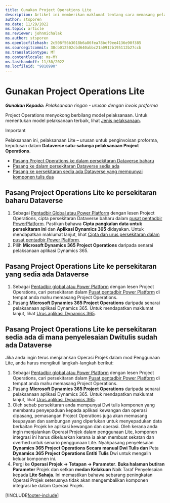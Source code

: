 ```yaml
---
title: Gunakan Project Operations Lite
description: Artikel ini memberikan maklumat tentang cara memasang pelaksanaan Project Operations lite - urusan untuk penginvoisan proforma.
author: stsporen
ms.date: 11/29/2022
ms.topic: article
ms.reviewer: johnmichalak
ms.author: stsporen
ms.openlocfilehash: 2c508f56b3018b6a86fea78bcf9ee4136e90f385
ms.sourcegitcommit: 38cb012502cbd640abbc21a0912b195112b27ccb
ms.translationtype: MT
ms.contentlocale: ms-MY
ms.lasthandoff: 11/30/2022
ms.locfileid: "9810990"
---
```

# <a name="deploy-project-operations-lite"></a>Gunakan Project Operations Lite

_**Gunakan Kepada:** Pelaksanaan ringan - urusan dengan invois proforma_



Project Operations menyokong berbilang model pelaksanaan. Untuk menentukan model pelaksanaan terbaik, lihat [Jenis pelaksanaan](determine-deployment-type.md).


> [!IMPORTANT]
> Pelaksanaan ini, pelaksanaan Lite – urusan untuk penginvoisan proforma, keputusan dalam **Dataverse satu-satunya pelaksanaan Project Operations**.

- [Pasang Project Operations ke dalam persekitaran Dataverse baharu](#new)
- [Pasang ke dalam persekitaran Dataverse sedia ada](#existing)
- [Pasang ke persekitaran sedia ada Dataverse yang mempunyai komponen tulis dua](#existingdw)



## <a name="install-project-operations-lite-to-a-new-dataverse-environment"></a><a name="new"></a> Pasang Project Operations Lite ke persekitaran baharu Dataverse 

1. Sebagai [Pentadbir Global atau Power Platform](/power-platform/admin/global-service-administrators-can-administer-without-license) dengan lesen Project Operations, cipta persekitaran Dataverse baharu dalam [pusat pentadbir PowerPlatform](https://admin.powerplatform.com). Pastikan bahawa **Cipta pangkalan data untuk persekitaran ini** dan **Aplikasi Dynamics 365** didayakan. Untuk mendapatkan maklumat lanjut, lihat [Cipta dan urus persekitaran dalam pusat pentadbir Power Platform](/power-platform/admin/create-environment#create-an-environment-in-the-power-platform-admin-center).
1. Pilih **Microsoft Dynamics 365 Project Operations** daripada senarai pelaksanaan aplikasi Dynamics 365.


## <a name="install-project-operations-lite-to-an-existing-dataverse-environment"></a><a name="existing"></a> Pasang Project Operations Lite ke persekitaran yang sedia ada Dataverse  
1. Sebagai [Pentadbir global atau Power Platform](/power-platform/admin/global-service-administrators-can-administer-without-license) dengan lesen Project Operations, cari persekitaran dalam [Pusat pentadbir Power Platform](https://admin.powerplatform.com) di tempat anda mahu memasang Project Operations.
1. Pasang **Microsoft Dynamics 365 Project Operations** daripada senarai pelaksanaan aplikasi Dynamics 365. Untuk mendapatkan maklumat lanjut, lihat [Urus aplikasi Dynamics 365](/power-platform/admin/manage-apps).

## <a name="install-project-operations-lite-to-an-existing-dataverse-environment-where-dual-write-solutions-are-already-present"></a><a name="existingdw"></a> Pasang Project Operations Lite ke persekitaran sedia ada di mana penyelesaian Dwitulis sudah ada Dataverse 

Jika anda ingin terus menjalankan Operasi Projek dalam mod Penggunaan Lite, anda harus mengikuti langkah-langkah berikut:

1. Sebagai [Pentadbir global atau Power Platform](/power-platform/admin/global-service-administrators-can-administer-without-license) dengan lesen Project Operations, cari persekitaran dalam [Pusat pentadbir Power Platform](https://admin.powerplatform.com) di tempat anda mahu memasang Project Operations.
1. Pasang **Microsoft Dynamics 365 Project Operations** daripada senarai pelaksanaan aplikasi Dynamics 365. Untuk mendapatkan maklumat lanjut, lihat [Urus aplikasi Dynamics 365](/power-platform/admin/manage-apps).
1. Oleh sebab persekitaran anda mempunyai Dwi tulis komponen yang membantu penyepaduan kepada aplikasi kewangan dan operasi dipasang, pemasangan Project Operations juga akan memasang keupayaan dan sambungan yang diperlukan untuk menyepadukan data berkaitan Projek ke aplikasi kewangan dan operasi. Oleh kerana anda ingin menjalankan Operasi Projek dalam penggunaan Lite, komponen integrasi ini harus dikeluarkan kerana ia akan membuat sekatan dan overhed untuk senario penggunaan Lite. Nyahpasang penyelesaian **Dynamics 365 Project Operations Secara manual Dwi Tulis dan** Peta **Dynamics 365 Project Operations Entiti Tulis** Dwi untuk mengalih keluar komponen ini.
1. Pergi ke **Operasi Projek -> Tetapan -> Parameter**.  **Buka halaman butiran Parameter** Projek dan setkan **medan Kelakuan** Naik Taraf Penyelesaian kepada **Lite Sahaja**. Ini memastikan bahawa sebarang peningkatan Operasi Projek seterusnya tidak akan mengembalikan komponen integrasi ke dalam Operasi Projek.  

[!INCLUDE[footer-include](../includes/footer-banner.md)]
